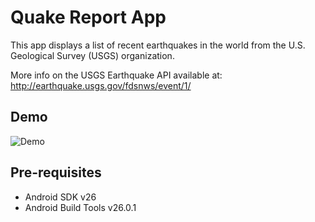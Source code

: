 Quake Report App
===================================

This app displays a list of recent earthquakes in the world
from the U.S. Geological Survey (USGS) organization.

More info on the USGS Earthquake API available at:
http://earthquake.usgs.gov/fdsnws/event/1/

Demo
----
![Demo](https://media.giphy.com/media/26n7apGs3aZCqHzzO/giphy.gif)

Pre-requisites
--------------

- Android SDK v26
- Android Build Tools v26.0.1

